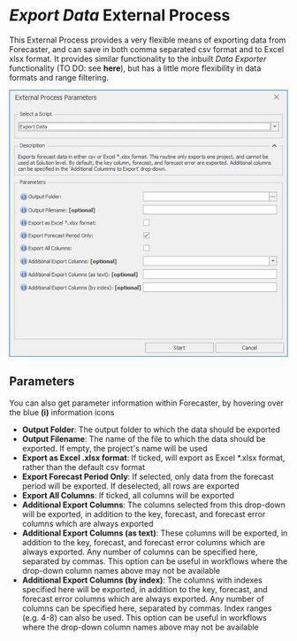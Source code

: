 # *Export Data* External Process
This External Process provides a very flexible means of exporting data from Forecaster, and can save in both comma separated csv format and to Excel xlsx format.  It provides similar functionality to the inbuilt *Data Exporter* functionality (TO DO: see **here**), but has a little more flexibility in data formats and range filtering.

![Export Project Data Parameters](imgs/ExternalProcess_ExportData.png)

## Parameters
 You can also get parameter information within Forecaster, by hovering over the blue **(i)** information icons
* **Output Folder**: The output folder to which the data should be exported
* **Output Filename**: The name of the file to which the data should be exported. If empty, the project's name will be used
* **Export as Excel .xlsx format**: If ticked, will export as Excel *.xlsx format, rather than the default csv format
* **Export Forecast Period Only**: If selected, only data from the forecast period will be exported.  If deselected, all rows are exported
* **Export All Columns**: If ticked, all columns will be exported
* **Additional Export Columns**: The columns selected from this drop-down will be exported, in addition to the key, forecast, and forecast error columns which are always exported
* **Additional Export Columns (as text)**: These columns will be exported, in addition to the key, forecast, and forecast error columns which are always exported.  Any number of columns can be specified here, separated by commas. This option can be useful in workflows where the drop-down column names above may not be available
* **Additional Export Columns (by index)**: The columns with indexes specified here will be exported, in addition to the key, forecast, and forecast error columns which are always exported. Any number of columns can be specified here, separated by commas. Index ranges (e.g. 4-8) can also be used. This option can be useful in workflows where the drop-down column names above may not be available
